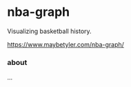 # nba-graph

Visualizing basketball history. 

https://www.maybetyler.com/nba-graph/

### about

...
